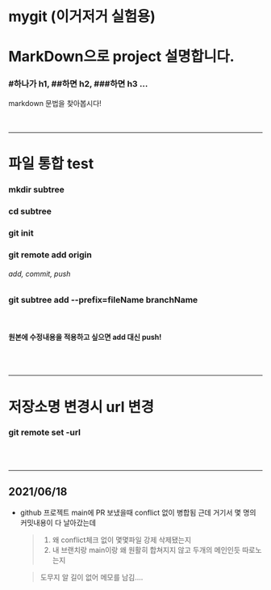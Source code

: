 # mygit (이거저거 실험용)
# MarkDown으로 project 설명합니다.
### #하나가 h1, ##하면 h2, ###하면 h3 ...


markdown 문법을 찾아봅시다!
<br><br><br>


***

# 파일 통합 test
### mkdir subtree
### cd subtree
### git init
### git remote add origin <rootRepo>
###### add, commit, push

### git subtree add --prefix=fileName <wantTmoveURL> branchName
<br>

#### 원본에 수정내용을 적용하고 싶으면 add 대신 push!
<br><br>
***

# 저장소명 변경시 url 변경

### git remote set -url
<br><br>

***

## 2021/06/18

* github 프로젝트 main에 PR 보냈을때 conflict 없이 병합됨
    근데 거기서 몇 명의 커밋내용이 다 날아갔는데
    > 1. 왜 conflict체크 없이 몇몇파일 강제 삭제됐는지
    > 2. 내 브랜치랑 main이랑 왜 원활히 합쳐지지 않고 두개의 메인인듯 따로노는지

    > 도무지 알 길이 없어 메모를 남김....
